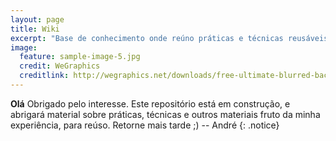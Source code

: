 ```yaml
---
layout: page
title: Wiki
excerpt: "Base de conhecimento onde reúno práticas e técnicas reusáveis."
image:
  feature: sample-image-5.jpg
  credit: WeGraphics
  creditlink: http://wegraphics.net/downloads/free-ultimate-blurred-background-pack/
---
```


**Olá** Obrigado pelo interesse. Este repositório está em construção, e abrigará material 
sobre práticas, técnicas e outros materiais fruto da minha experiência, para reúso.
Retorne mais tarde ;) -- André
{: .notice}
